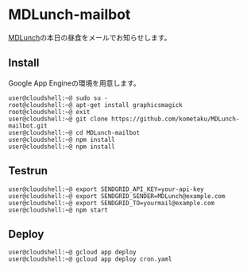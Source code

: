 # MDLunch-mailbot
[MDLunch](https://www2.mdlife-md-lunch.com/itami2userhtml/order/XXeHcFaF9E/top.html)の本日の昼食をメールでお知らせします。

## Install
Google App Engineの環境を用意します。
```
user@cloudshell:~@ sudo su -
root@cloudshell:~@ apt-get install graphicsmagick
root@cloudshell:~@ exit
user@cloudshell:~@ git clone https://github.com/kometaku/MDLunch-mailbot.git
user@cloudshell:~@ cd MDLunch-mailbot
user@cloudshell:~@ npm install
user@cloudshell:~@ npm install
```

## Testrun
```
user@cloudshell:~@ export SENDGRID_API_KEY=your-api-key
user@cloudshell:~@ export SENDGRID_SENDER=MDLunch@example.com
user@cloudshell:~@ export SENDGRID_TO=yourmail@example.com
user@cloudshell:~@ npm start
```

## Deploy
```
user@cloudshell:~@ gcloud app deploy
user@cloudshell:~@ gcloud app deploy cron.yaml
```
